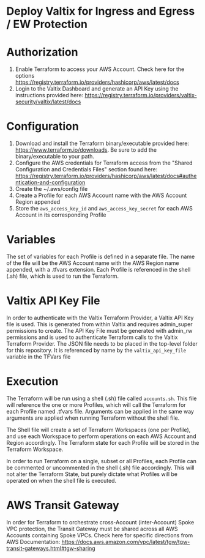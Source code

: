 # Deploy Valtix for Ingress and Egress / EW Protection

# Authorization
1. Enable Terraform to access your AWS Account. Check here for the options https://registry.terraform.io/providers/hashicorp/aws/latest/docs
1. Login to the Valtix Dashboard and generate an API Key using the instructions provided here: https://registry.terraform.io/providers/valtix-security/valtix/latest/docs

# Configuration
1. Download and install the Terraform binary/executable provided here: https://www.terraform.io/downloads.  Be sure to add the binary/executable to your path.
1. Configure the AWS credentials for Terraform access from the  "Shared Configuration and Credentials Files" section found here: https://registry.terraform.io/providers/hashicorp/aws/latest/docs#authentication-and-configuration
  1. Create the ~/.aws/config file
  1. Create a Profile for each AWS Account name with the AWS Account Region appended
  1. Store the `aws_access_key_id` and `aws_access_key_secret` for each AWS Account in its corresponding Profile

# Variables
The set of variables for each Profile is defined in a separate file.  The name of the file will be the AWS Account name with the AWS Region name appended, with a .tfvars extension.  Each Profile is referenced in the shell (.sh) file, which is used to run the Terraform.

# Valtix API Key File
In order to authenticate with the Valtix Terraform Provider, a Valtix API Key file is used.  This is generated from within Valtix and requires admin_super permissions to create.  The API Key File must be generated with admin_rw permissions and is used to authenticate Terraform calls to the Valtix Terraform Provider.  The JSON file needs to be placed in the top-level folder for this repository.  It is referenced by name by the `valtix_api_key_file` variable in the TFVars file

# Execution
The Terraform will be run using a shell (.sh) file called `accounts.sh`.  This file will reference the one or more Profiles, which will call the Terraform for each Profile named .tfvars file.  Arguments can be applied in the same way arguments are applied when running Terraform without the shell file.

The Shell file will create a set of Terraform Workspaces (one per Profile), and use each Workspace to perform operations on each AWS Account and Region accordingly.  The Terraform state for each Profile will be stored in the Terraform Workspace.

In order to run Terraform on a single, subset or all Profiles, each Profile can be commented or uncommented in the shell (.sh) file accordingly.  This will not alter the Terraform State, but purely dictate what Profiles will be operated on when the shell file is executed.

# AWS Transit Gateway
In order for Terraform to orchestrate cross-Account (inter-Account) Spoke VPC protection, the Transit Gateway must be shared across all AWS Accounts containing Spoke VPCs.  Check here for specific directions from AWS Documentation:  https://docs.aws.amazon.com/vpc/latest/tgw/tgw-transit-gateways.html#tgw-sharing